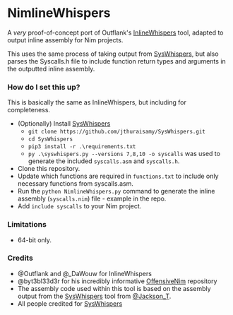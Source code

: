 # NimlineWhispers #

A _very_ proof-of-concept port of Outflank's [InlineWhispers](https://github.com/outflanknl/InlineWhispers) tool, adapted to output inline assembly for Nim projects.

This uses the same process of taking output from [SysWhispers](https://github.com/jthuraisamy/SysWhispers), but also parses the Syscalls.h file to include function return types and arguments in the outputted inline assembly.

### How do I set this up? ###

This is basically the same as InlineWhispers, but including for completeness.

 * (Optionally) Install [SysWhispers](https://github.com/jthuraisamy/SysWhispers)
    * `git clone https://github.com/jthuraisamy/SysWhispers.git `
    * `cd SysWhispers`
    * `pip3 install -r .\requirements.txt`
    * `py .\syswhispers.py --versions 7,8,10 -o syscalls` was used to generate the included `syscalls.asm` and `syscalls.h`.
 * Clone this repository.
 * Update which functions are required in `functions.txt` to include only necessary functions from syscalls.asm.
 * Run the ``python NimlineWhispers.py`` command to generate the inline assembly (`syscalls.nim`) file - example in the repo.
 * Add `include syscalls` to your Nim project.

### Limitations ###

 * 64-bit only.

### Credits ###

 * @Outflank and @\_DaWouw for InlineWhispers
 * @byt3bl33d3r for his incredibly informative [OffensiveNim](https://github.com/byt3bl33d3r/OffensiveNim/) repository
 * The assembly code used within this tool is based on the assembly output from the 
[SysWhispers](https://github.com/jthuraisamy/SysWhispers) tool from [@Jackson_T](https://twitter.com/Jackson_T).
 * All people credited for [SysWhispers](https://github.com/jthuraisamy/SysWhispers#credits)
